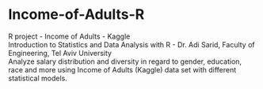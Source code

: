 # Income-of-Adults-R
R project - Income of Adults - Kaggle <br>
Introduction to Statistics and Data Analysis with R - Dr. Adi Sarid, Faculty of Engineering, Tel Aviv University <br>
Analyze salary distribution and diversity in regard to gender, education, race and more using Income of Adults (Kaggle) data set with different statistical models.
